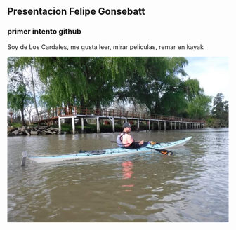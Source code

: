 ## Presentacion Felipe Gonsebatt
### primer intento github
Soy de Los Cardales, me gusta leer, mirar peliculas, remar en kayak 

![](https://github.com/fgonsebatt/FelipeGonsebatt/blob/main/foto.jpg?raw=true)

